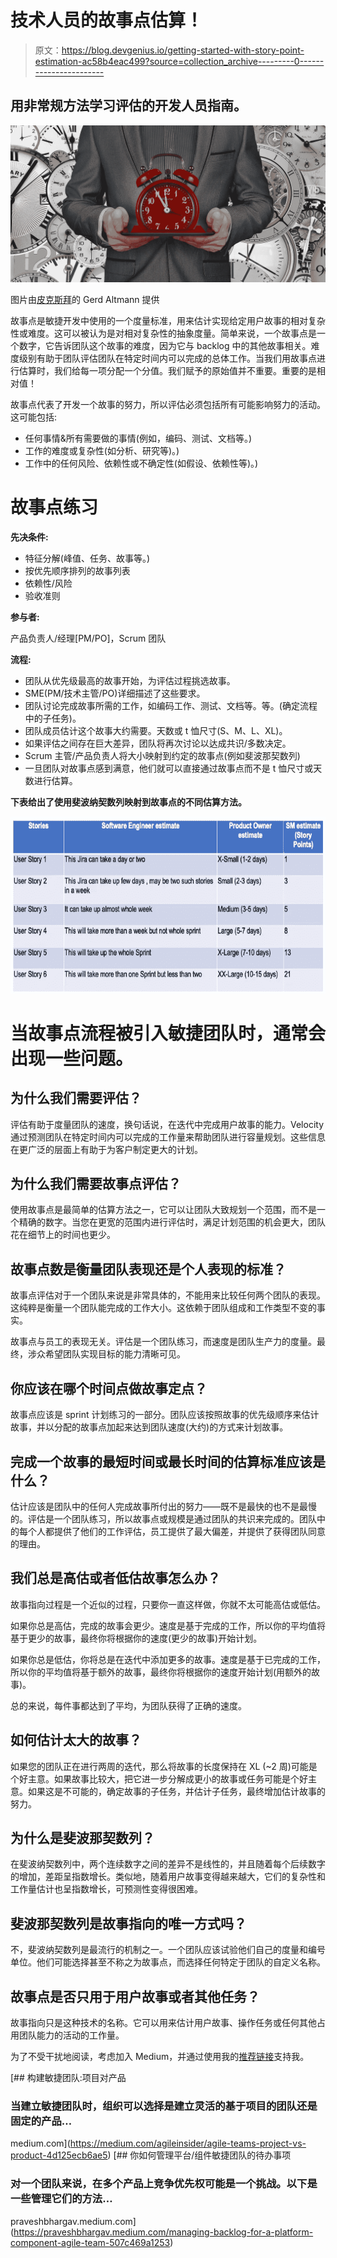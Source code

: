 # 技术人员的故事点估算！

> 原文：<https://blog.devgenius.io/getting-started-with-story-point-estimation-ac58b4eac499?source=collection_archive---------0----------------------->

## 用非常规方法学习评估的开发人员指南。

![](img/0ea120447b8ee6875e61b878f53d8bcc.png)

图片由[皮克斯拜](https://pixabay.com/?utm_source=link-attribution&utm_medium=referral&utm_campaign=image&utm_content=2798560)的 Gerd Altmann 提供

故事点是敏捷开发中使用的一个度量标准，用来估计实现给定用户故事的相对复杂性或难度。这可以被认为是对相对复杂性的抽象度量。简单来说，一个故事点是一个数字，它告诉团队这个故事的难度，因为它与 backlog 中的其他故事相关。难度级别有助于团队评估团队在特定时间内可以完成的总体工作。当我们用故事点进行估算时，我们给每一项分配一个分值。我们赋予的原始值并不重要。重要的是相对值！

故事点代表了开发一个故事的努力，所以评估必须包括所有可能影响努力的活动。这可能包括:

*   任何事情&所有需要做的事情(例如，编码、测试、文档等。)
*   工作的难度或复杂性(如分析、研究等)。)
*   工作中的任何风险、依赖性或不确定性(如假设、依赖性等)。)

# 故事点练习

**先决条件:**

*   特征分解(峰值、任务、故事等。)
*   按优先顺序排列的故事列表
*   依赖性/风险
*   验收准则

**参与者:**

产品负责人/经理[PM/PO]，Scrum 团队

**流程:**

*   团队从优先级最高的故事开始，为评估过程挑选故事。
*   SME(PM/技术主管/PO)详细描述了这些要求。
*   团队讨论完成故事所需的工作，如编码工作、测试、文档等。等。(确定流程中的子任务)。
*   团队成员估计这个故事大约需要。天数或 t 恤尺寸(S、M、L、XL)。
*   如果评估之间存在巨大差异，团队将再次讨论以达成共识/多数决定。
*   Scrum 主管/产品负责人将大小映射到约定的故事点(例如斐波那契数列)
*   一旦团队对故事点感到满意，他们就可以直接通过故事点而不是 t 恤尺寸或天数进行估算。

**下表给出了使用斐波纳契数列映射到故事点的不同估算方法。**

![](img/49e925e71161c187ff448792b7baf4ce.png)

# **当故事点流程被引入敏捷团队时，通常会出现一些问题。**

## **为什么我们需要评估？**

评估有助于度量团队的速度，换句话说，在迭代中完成用户故事的能力。Velocity 通过预测团队在特定时间内可以完成的工作量来帮助团队进行容量规划。这些信息在更广泛的层面上有助于为客户制定更大的计划。

## 为什么我们需要故事点评估？

使用故事点是最简单的估算方法之一，它可以让团队大致规划一个范围，而不是一个精确的数字。当您在更宽的范围内进行评估时，满足计划范围的机会更大，团队花在细节上的时间也更少。

## **故事点数是衡量团队表现还是个人表现的标准？**

故事点评估对于一个团队来说是非常具体的，不能用来比较任何两个团队的表现。这纯粹是衡量一个团队能完成的工作大小。这依赖于团队组成和工作类型不变的事实。

故事点与员工的表现无关。评估是一个团队练习，而速度是团队生产力的度量。最终，涉众希望团队实现目标的能力清晰可见。

## **你应该在哪个时间点做故事定点？**

故事点应该是 sprint 计划练习的一部分。团队应该按照故事的优先级顺序来估计故事，并以分配的故事点加起来达到团队速度(大约)的方式来计划故事。

## 完成一个故事的最短时间或最长时间的估算标准应该是什么？

估计应该是团队中的任何人完成故事所付出的努力——既不是最快的也不是最慢的。评估是一个团队练习，所以故事点或规模是通过团队的共识来完成的。团队中的每个人都提供了他们的工作评估，员工提供了最大偏差，并提供了获得团队同意的理由。

## **我们总是高估或者低估故事怎么办？**

故事指向过程是一个近似的过程，只要你一直这样做，你就不太可能高估或低估。

如果你总是高估，完成的故事会更少。速度是基于完成的工作，所以你的平均值将基于更少的故事，最终你将根据你的速度(更少的故事)开始计划。

如果你总是低估，你将总是在迭代中添加更多的故事。速度是基于已完成的工作，所以你的平均值将基于额外的故事，最终你将根据你的速度开始计划(用额外的故事)。

总的来说，每件事都达到了平均，为团队获得了正确的速度。

## 如何估计太大的故事？

如果您的团队正在进行两周的迭代，那么将故事的长度保持在 XL (~2 周)可能是个好主意。如果故事比较大，把它进一步分解成更小的故事或任务可能是个好主意。如果这是不可能的，确定故事的子任务，并估计子任务，最终增加估计故事的努力。

## **为什么是斐波那契数列？**

在斐波纳契数列中，两个连续数字之间的差异不是线性的，并且随着每个后续数字的增加，差距呈指数增长。类似地，随着用户故事变得越来越大，它们的复杂性和工作量估计也呈指数增长，可预测性变得很困难。

## **斐波那契数列是故事指向的唯一方式吗？**

不，斐波纳契数列是最流行的机制之一。一个团队应该试验他们自己的度量和编号单位。他们可能选择甚至不称之为故事点，而选择任何特定于团队的自定义名称。

## **故事点是否只用于用户故事或者其他任务？**

故事指向只是这种技术的名称。它可以用来估计用户故事、操作任务或任何其他占用团队能力的活动的工作量。

为了不受干扰地阅读，考虑加入 Medium，并通过使用我的[推荐链接](https://praveshbhargav.medium.com/membership)支持我。

[](https://medium.com/agileinsider/agile-teams-project-vs-product-4d125ecb6ae5) [## 构建敏捷团队:项目对产品

### 当建立敏捷团队时，组织可以选择是建立灵活的基于项目的团队还是固定的产品…

medium.com](https://medium.com/agileinsider/agile-teams-project-vs-product-4d125ecb6ae5) [](https://praveshbhargav.medium.com/managing-backlog-for-a-platform-component-agile-team-507c469a1253) [## 你如何管理平台/组件敏捷团队的待办事项

### 对一个团队来说，在多个产品上竞争优先权可能是一个挑战。以下是一些管理它们的方法…

praveshbhargav.medium.com](https://praveshbhargav.medium.com/managing-backlog-for-a-platform-component-agile-team-507c469a1253)